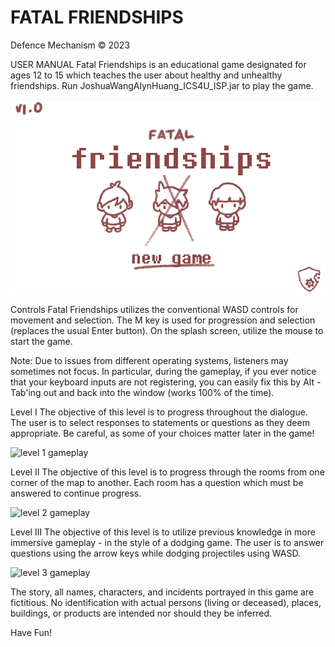 ﻿# FATAL FRIENDSHIPS
Defence Mechanism © 2023

USER MANUAL
Fatal Friendships is an educational game designated for ages 12 to 15 which teaches the user about healthy and unhealthy friendships.
Run JoshuaWangAlynHuang_ICS4U_ISP.jar to play the game.

![splash screen demo](./splashscreen.png?raw=true)

Controls
Fatal Friendships utilizes the conventional WASD controls for movement and selection. The M key is used for progression and selection (replaces the usual Enter button). 
On the splash screen, utilize the mouse to start the game.

Note:
Due to issues from different operating systems, listeners may sometimes not focus. In particular, during the gameplay, if you ever notice that your keyboard inputs are not registering, you can easily fix this by Alt - Tab'ing out and back into the window (works 100% of the time).

Level I
The objective of this level is to progress throughout the dialogue. The user is to select responses to statements or questions as they deem appropriate. Be careful, as some of your choices matter later in the game!

![level 1 gameplay](https://github.com/JojoTheWarrior/Fatal-Friendships/tree/main/assets/img/level1gameplay.png?raw=true)

Level II
The objective of this level is to progress through the rooms from one corner of the map to another. Each room has a question which must be answered to continue progress.

![level 2 gameplay](https://github.com/JojoTheWarrior/Fatal-Friendships/tree/main/assets/img/level2gameplay.png?raw=true)

Level III
The objective of this level is to utilize previous knowledge in more immersive gameplay - in the style of a dodging game. The user is to answer questions using the arrow keys while dodging projectiles using WASD.

![level 3 gameplay](https://github.com/JojoTheWarrior/Fatal-Friendships/tree/main/assets/img/level3gameplay.png?raw=true)

The story, all names, characters, and incidents portrayed in this game are fictitious. No identification with actual persons (living or deceased), places, buildings, or products are intended nor should they be inferred.

Have Fun!
